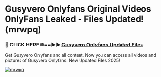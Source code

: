 # Gusyvero Onlyfans Original Videos 0nlyFans Leaked - Files Updated! (mrwpq)

<h3>🔴 CLICK HERE 🌐==►► <a href="https://tinyurl.com/ehrbuxhb" rel="nofollow">Gusyvero Onlyfans Updated Files</a></h3>

Get Gusyvero Onlyfans and all content. Now you can access all videos and pictures of Gusyvero Onlyfans. New Updated Files 2025!

[![mrwpq](https://i.imgur.com/lVYEuWS.gif)](https://tinyurl.com/ehrbuxhb)
